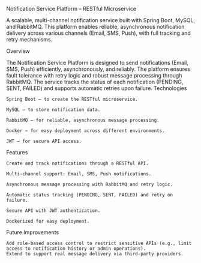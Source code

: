 Notification Service Platform – RESTful Microservice

A scalable, multi-channel notification service built with Spring Boot, MySQL, and RabbitMQ. This platform enables reliable, asynchronous notification delivery across various channels (Email, SMS, Push), with full tracking and retry mechanisms.


Overview

The Notification Service Platform is designed to send notifications (Email, SMS, Push) efficiently, asynchronously, and reliably. The platform ensures fault tolerance with retry logic and robust message processing through RabbitMQ. The service tracks the status of each notification (PENDING, SENT, FAILED) and supports automatic retries upon failure.
Technologies

    Spring Boot – to create the RESTful microservice.

    MySQL – to store notification data.

    RabbitMQ – for reliable, asynchronous message processing.

    Docker – for easy deployment across different environments.

    JWT – for secure API access.

Features

    Create and track notifications through a RESTful API.

    Multi-channel support: Email, SMS, Push notifications.

    Asynchronous message processing with RabbitMQ and retry logic.

    Automatic status tracking (PENDING, SENT, FAILED) and retry on failure.

    Secure API with JWT authentication.

    Dockerized for easy deployment.

Future Improvements

    Add role-based access control to restrict sensitive APIs (e.g., limit access to notification history or admin operations).
    Extend to support real message delivery via third-party providers.
